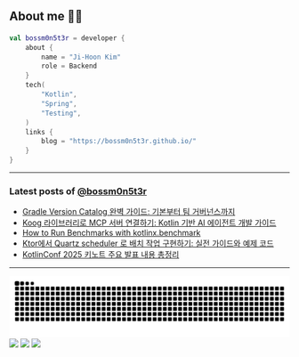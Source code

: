 ## About me 🧑‍💻

```kotlin
val bossm0n5t3r = developer {
    about {
        name = "Ji-Hoon Kim"
        role = Backend
    }
    tech(
        "Kotlin",
        "Spring",
        "Testing",
    )
    links {
        blog = "https://bossm0n5t3r.github.io/"
    }
}
```

---

### Latest posts of [@bossm0n5t3r](https://github.com/bossm0n5t3r)

<!-- BLOG-POST-LIST:START -->
- [Gradle Version Catalog 완벽 가이드: 기본부터 팀 거버넌스까지](https://bossm0n5t3r.github.io/posts/gradle-version-catalog-guide/)
- [Koog 라이브러리로 MCP 서버 연결하기: Kotlin 기반 AI 에이전트 개발 가이드](https://bossm0n5t3r.github.io/posts/koog-mcp-integration-guide/)
- [How to Run Benchmarks with kotlinx.benchmark](https://bossm0n5t3r.github.io/posts/how-to-run-benchmarks-with-kotlinx-benchmark/)
- [Ktor에서 Quartz scheduler 로 배치 작업 구현하기: 실전 가이드와 예제 코드](https://bossm0n5t3r.github.io/posts/ktor-batch-with-quartz/)
- [KotlinConf 2025 키노트 주요 발표 내용 총정리](https://bossm0n5t3r.github.io/posts/kotlinconf-2025-summary/)
<!-- BLOG-POST-LIST:END -->

---

![](https://raw.githubusercontent.com/bossm0n5t3r/bossm0n5t3r/output/github-snake.svg)
![](https://streak-stats.demolab.com?user=bossm0n5t3r)
![](https://leetcard.jacoblin.cool/bossm0n5t3r)
![](https://projecteuler.net/profile/bossm0n5t3r.png)
